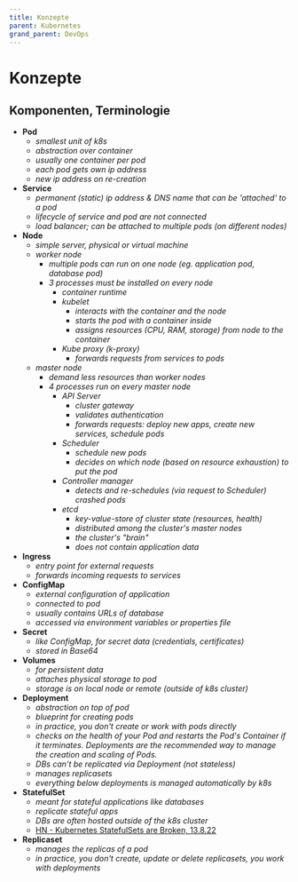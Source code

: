```yaml
---
title: Konzepte
parent: Kubernetes
grand_parent: DevOps
---
```


# Konzepte

## Komponenten, Terminologie
- **Pod**
  - *smallest unit of k8s*
  - *abstraction over container*
  - *usually one container per pod*
  - *each pod gets own ip address*
  - *new ip address on re-creation*
- **Service**
  - *permanent (static) ip address & DNS name that can be 'attached' to a pod*
  - *lifecycle of service and pod are not connected*
  - *load balancer; can be attached to multiple pods (on different nodes)*
- **Node**
  - *simple server, physical or virtual machine*
  - *worker node*
    - *multiple pods can run on one node (eg. application pod, database pod)*
    - *3 processes must be installed on every node*
      - *container runtime*
      - *kubelet*
        - *interacts with the container and the node*
        - *starts the pod with a container inside*
        - *assigns resources (CPU, RAM, storage) from node to the container*
      - *Kube proxy (k-proxy)*
        - *forwards requests from services to pods*
  - *master node*
    - *demand less resources than worker nodes*
    - *4 processes run on every master node*
      - *API Server*
        - *cluster gateway*
        - *validates authentication*
        - *forwards requests: deploy new apps, create new services, schedule pods*
      - *Scheduler*
        - *schedule new pods*
        - *decides on which node (based on resource exhaustion) to put the pod*
      - *Controller manager*
        - *detects and re-schedules (via request to Scheduler) crashed pods*
      - *etcd*
        - *key-value-store of cluster state (resources, health)*
        - *distributed among the cluster's master nodes*
        - *the cluster's "brain"*
        - *does not contain application data*
- **Ingress**
  - *entry point for external requests*
  - *forwards incoming requests to services*
- **ConfigMap**
  - *external configuration of application*
  - *connected to pod*
  - *usually contains URLs of database*
  - *accessed via environment variables or properties file*
- **Secret**
  - *like ConfigMap, for secret data (credentials, certificates)*
  - *stored in Base64*
- **Volumes**
  - *for persistent data*
  - *attaches physical storage to pod*
  - *storage is on local node or remote (outside of k8s cluster)*
- **Deployment**
  - *abstraction on top of pod*
  - *blueprint for creating pods*
  - *in practice, you don't create or work with pods directly*
  - *checks on the health of your Pod and restarts the Pod's Container if it terminates. Deployments are the recommended way to manage the creation and scaling of Pods.*
  - *DBs can't be replicated via Deployment (not stateless)*
  - *manages replicasets*
  - *everything below deployments is managed automatically by k8s*
- **StatefulSet**
  - *meant for stateful applications like databases*
  - *replicate stateful apps*
  - *DBs are often hosted outside of the k8s cluster*
  - [HN - Kubernetes StatefulSets are Broken, 13.8.22](https://news.ycombinator.com/item?id=32439255)
- **Replicaset**
  - *manages the replicas of a pod*
  - *in practice, you don't create, update or delete replicasets, you work with deployments*
